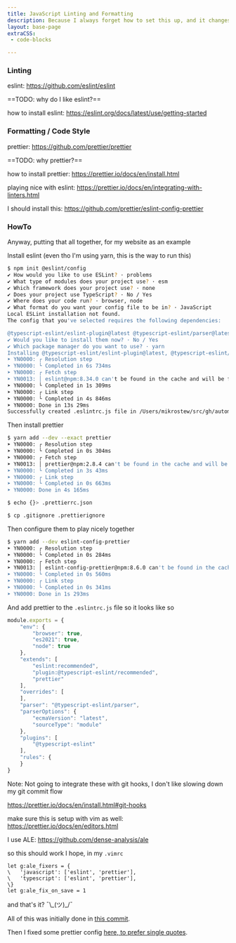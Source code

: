 ```yaml
---
title: JavaScript Linting and Formatting
description: Because I always forget how to set this up, and it changes with every major version bump
layout: base-page
extraCSS:
 - code-blocks

---
```


### Linting

eslint: <https://github.com/eslint/eslint>

==TODO: why do I like eslint?==

how to install eslint: <https://eslint.org/docs/latest/use/getting-started>


### Formatting / Code Style

prettier: <https://github.com/prettier/prettier>

==TODO: why prettier?==

how to install prettier: <https://prettier.io/docs/en/install.html>

playing nice with eslint: <https://prettier.io/docs/en/integrating-with-linters.html>

I should install this: <https://github.com/prettier/eslint-config-prettier>


### HowTo

Anyway, putting that all together, for my website as an example

Install eslint
(even tho I'm using yarn, this is the way to run this)

```bash
$ npm init @eslint/config
✔ How would you like to use ESLint? · problems
✔ What type of modules does your project use? · esm
✔ Which framework does your project use? · none
✔ Does your project use TypeScript? · No / Yes
✔ Where does your code run? · browser, node
✔ What format do you want your config file to be in? · JavaScript
Local ESLint installation not found.
The config that you've selected requires the following dependencies:

@typescript-eslint/eslint-plugin@latest @typescript-eslint/parser@latest eslint@latest
✔ Would you like to install them now? · No / Yes
✔ Which package manager do you want to use? · yarn
Installing @typescript-eslint/eslint-plugin@latest, @typescript-eslint/parser@latest, eslint@latest
➤ YN0000: ┌ Resolution step
➤ YN0000: └ Completed in 6s 734ms
➤ YN0000: ┌ Fetch step
➤ YN0013: │ eslint@npm:8.34.0 can't be found in the cache and will be fetched from the remote registry
➤ YN0000: └ Completed in 1s 309ms
➤ YN0000: ┌ Link step
➤ YN0000: └ Completed in 4s 846ms
➤ YN0000: Done in 13s 29ms
Successfully created .eslintrc.js file in /Users/mikrostew/src/gh/automatic-owl
```


Then install prettier

```bash
$ yarn add --dev --exact prettier
➤ YN0000: ┌ Resolution step
➤ YN0000: └ Completed in 0s 304ms
➤ YN0000: ┌ Fetch step
➤ YN0013: │ prettier@npm:2.8.4 can't be found in the cache and will be fetched from the remote registry
➤ YN0000: └ Completed in 3s 43ms
➤ YN0000: ┌ Link step
➤ YN0000: └ Completed in 0s 663ms
➤ YN0000: Done in 4s 165ms
```

```bash
$ echo {}> .prettierrc.json

$ cp .gitignore .prettierignore
```


Then configure them to play nicely together

```bash
$ yarn add --dev eslint-config-prettier
➤ YN0000: ┌ Resolution step
➤ YN0000: └ Completed in 0s 284ms
➤ YN0000: ┌ Fetch step
➤ YN0013: │ eslint-config-prettier@npm:8.6.0 can't be found in the cache and will be fetched from the remote registry
➤ YN0000: └ Completed in 0s 560ms
➤ YN0000: ┌ Link step
➤ YN0000: └ Completed in 0s 341ms
➤ YN0000: Done in 1s 293ms
```


And add prettier to the `.eslintrc.js` file so it looks like so

```javascript
module.exports = {
    "env": {
        "browser": true,
        "es2021": true,
        "node": true
    },
    "extends": [
        "eslint:recommended",
        "plugin:@typescript-eslint/recommended",
        "prettier"
    ],
    "overrides": [
    ],
    "parser": "@typescript-eslint/parser",
    "parserOptions": {
        "ecmaVersion": "latest",
        "sourceType": "module"
    },
    "plugins": [
        "@typescript-eslint"
    ],
    "rules": {
    }
}
```


Note: Not going to integrate these with git hooks, I don't like slowing down my git commit flow

<https://prettier.io/docs/en/install.html#git-hooks>


make sure this is setup with vim as well: <https://prettier.io/docs/en/editors.html>

I use ALE: <https://github.com/dense-analysis/ale>

so this should work I hope, in my `.vimrc`

```vimscript
let g:ale_fixers = {
\   'javascript': ['eslint', 'prettier'],
\   'typescript': ['eslint', 'prettier'],
\}
let g:ale_fix_on_save = 1
```


and that's it? ¯&bsol;\_(ツ)\_/¯

All of this was initially done in [this commit](https://github.com/mikrostew/automatic-owl/commit/183f56444167ff910656357402f46743ba6fede9).

Then I fixed some prettier config [here, to prefer single quotes](https://github.com/mikrostew/automatic-owl/commit/b5f2741be994129ac2bab4608f7297e41ab7269d).
